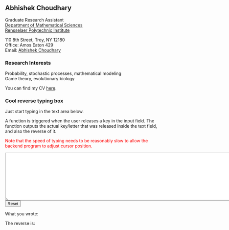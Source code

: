 ## Abhishek Choudhary

Graduate Research Assistant <br />
<a href="https://science.rpi.edu/mathematical-sciences">Department of Mathematical Sciences</a><br />
<a href="http://www.rpi.edu/">Rensselaer Polytechnic Institute</a><br />

110 8th Street, Troy, NY 12180 <br />
Office: Amos Eaton 429 <br />
Email: <a href="mailto:abhi.achoudhary@gmail.com">Abhishek Choudhary</a> <br />

### Research Interests
Probability, stochastic processes, mathematical modeling <br />
Game theory, evolutionary biology <br />

<!-- You can find my CV <a href="http://abhiachoudhary.github.io/docs/CV_Abhishek_Choudhary.pdf">here</a>. <br /> -->
You can find my CV <a href="https://github.com/abhiachoudhary/abhiachoudhary.github.io/raw/master/docs/CV_Abhishek_Choudhary.pdf">here</a>. <br />

<html lang="en">
<head>
  <meta charset="UTF-8">
  <!-- meta name="viewport" content="width=device-width, initial-scale=1.0" -->
  <!-- <link rel="stylesheet" href="style.css"> -->
  <!-- title>My Website</title -->
</head>
<body>

<h3>Cool reverse typing box</h3>

<!---using https://stackoverflow.com/questions/7524855/right-to-left-text-html-input -->
<!-- https://www.w3schools.com/tags/tryit.asp?filename=tryhtml_textarea -->

<script>
function reverseString(str) {
    return str.split("").reverse().join("");
}

function my_fun(element)
{   
    if(element.setSelectionRange){
        element.setSelectionRange(0,0);
    }
  var x = document.getElementById("reverse_text_box").value;
  document.getElementById("demo").innerHTML = x;
  document.getElementById("demo2").innerHTML = reverseString(x);
}
function makeDelay(ms) {
    var timer = 0;
    return function(callback){
        clearTimeout (timer);
        timer = setTimeout(callback, ms);
    };
};
var delay = makeDelay(250);
$(reverse_text_box).on('keyup', function() {delay(someCallback);});
</script>
Just start typing in the text area below.

<p>A function is triggered when the user releases a key in the input field. The function outputs the actual key/letter that was released inside the text field, and also the reverse of it.</p>
<p style="color:red">Note that the speed of typing needs to be reasonably slow to allow the backend program to adjust cursor position.</p>
<form>
   <textarea id="reverse_text_box" name="reverse_text_box" dir="rtl" rows="10" cols="100" onkeyup="my_fun(this);"></textarea>
    <!--    <input type="text" name="textbox" style="direction:RTL;" onkeyup="my_fun(this);"/>  -->
    <br>
    <input type="reset" />
</form>

<p>What you wrote: <span id="demo"></span></p>
<p>The reverse is: <span id="demo2"></span></p>

</body>
</html>
